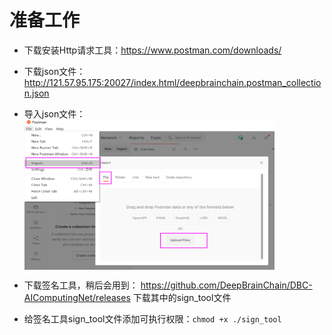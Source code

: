 # 准备工作
- 下载安装Http请求工具：https://www.postman.com/downloads/
- 下载json文件：http://121.57.95.175:20027/index.html/deepbrainchain.postman_collection.json

- 导入json文件：
  <img src="./assets/import_postman_json.png" width = "400" height = "240"  align=center />

- 下载签名工具，稍后会用到：
  https://github.com/DeepBrainChain/DBC-AIComputingNet/releases
  下载其中的sign_tool文件
- 给签名工具sign_tool文件添加可执行权限：`chmod +x ./sign_tool`
